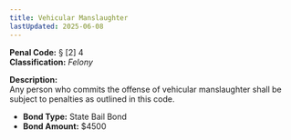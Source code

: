 ```yaml
---
title: Vehicular Manslaughter
lastUpdated: 2025-06-08
---
```


**Penal Code:** § [2] 4  
**Classification:** *Felony*

**Description:**  
Any person who commits the offense of vehicular manslaughter shall be subject to penalties as outlined in this code.

- **Bond Type:** State Bail Bond  
- **Bond Amount:** $4500

